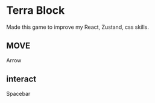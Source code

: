 # Terra Block
 
Made this game to improve my React, Zustand, css skills.

## MOVE 
Arrow

## interact
Spacebar
 
  
